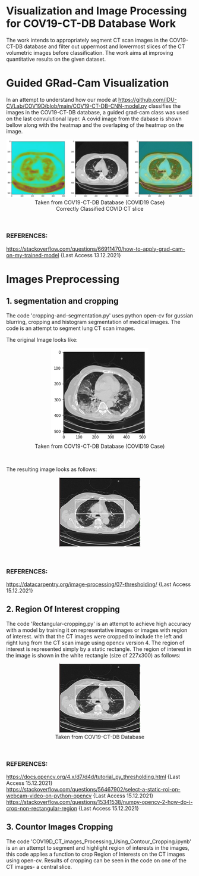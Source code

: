 # Visualization and Image Processing for COV19-CT-DB Database Work

The work intends to appropriately segment CT scan images in the COV19-CT-DB database and filter out uppermost and lowermost slices of the CT volumetric images before classification. The work aims at improving quantitative results on the given dataset. 
# Guided GRad-Cam Visualization <br/>
In an attempt to understand how our mode at https://github.com/IDU-CVLab/COV19D/blob/main/COV19-CT-DB-CNN-model.py classifies the images in the COV19-CT-DB database, a guided grad-cam class was used on the last convulutional layer. A covid image from the dabase is shown bellow along with the heatmap and the overlaping of the heatmap on the image.
<p align="center">
  <img src="https://github.com/IDU-CVLab/Images_Preprocessing/blob/main/Figures/CORRECT-COVID5.png" /> <br/>
  Taken from COV19-CT-DB Database (COVID19 Case) <br/>
  Correctly Classified COVID CT slice 
</p>      
<br/>

### REFERENCES: <br>
https://stackoverflow.com/questions/66911470/how-to-apply-grad-cam-on-my-trained-model {Last Access 13.12.2021}

# Images Preprocessing
## 1. segmentation and cropping <br/>
The code 'cropping-and-segmentation.py' uses python open-cv for gussian blurring, cropping and histogram segmentation of medical images. The code is an attempt to segment lung CT scan images.

The original Image looks like:
<p align="center">
  <img src="https://github.com/IDU-CVLab/Images_Preprocessing/blob/main/Figures/original.png" /> <br/>
  Taken from COV19-CT-DB Database (COVID19 Case)
</p>      
<br/>

The resulting image looks as follows:
<p align="center">
  <img src="https://github.com/kenanmorani/Images_Preprocessing/blob/main/FIgures/rectangular-cropping.jpg" />
</p>      
<br/>

### REFERENCES: <br>
https://datacarpentry.org/image-processing/07-thresholding/ {Last Access 15.12.2021}

## 2. Region Of Interest cropping <br/>
The code 'Rectangular-cropping.py' is an attempt to achieve high accuracy with a model by training it on representative images or images with region of interest. with that the CT images were cropped to include the left and right lung from the CT scan image using opencv version 4. The region of interest is represented simply by a static rectangle. The region of interest in the image is shown in the white rectangle (size of 227x300) as follows: <br/>
<p align="center">
  <img src="https://github.com/kenanmorani/Images_Preprocessing/blob/main/FIgures/rectangular-cropping.jpg" /> <br/>
  Taken from COV19-CT-DB Database
</p>      
<br/>

### REFERENCES: <br/>
https://docs.opencv.org/4.x/d7/d4d/tutorial_py_thresholding.html {Last Access 15.12.2021} <br/>
https://stackoverflow.com/questions/56467902/select-a-static-roi-on-webcam-video-on-python-opencv {Last Access 15.12.2021} <br/>
https://stackoverflow.com/questions/15341538/numpy-opencv-2-how-do-i-crop-non-rectangular-region {Last Access 15.12.2021} <br/>


## 3. Countor Images Cropping 
The code 'COV19D_CT_images_Processing_Using_Contour_Cropping.ipynb' is an an attempt to segment and highlight region of interests in the images, this code applies a function to crop Region of Interests on the CT images using open-cv. Results of cropping can be seen in the code on one of the CT images- a central slice.

